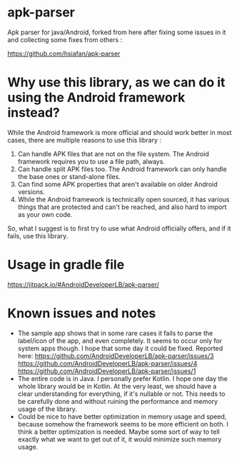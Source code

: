 # apk-parser

Apk parser for java/Android, forked from here after fixing some issues in it and collecting some fixes from others :

https://github.com/hsiafan/apk-parser

# Why use this library, as we can do it using the Android framework instead?

While the Android framework is more official and should work better in most cases, there are multiple reasons to use this library :

1. Can handle APK files that are not on the file system. The Android framework requires you to use a file path, always.
2. Can handle split APK files too. The Android framework can only handle the base ones or stand-alone files.
3. Can find some APK properties that aren't available on older Android versions.
4. While the Android framework is technically open sourced, it has various things that are protected and can't be reached, and also hard to import as your own code.

So, what I suggest is to first try to use what Android officially offers, and if it fails, use this library.

# Usage in gradle file

https://jitpack.io/#AndroidDeveloperLB/apk-parser/

# Known issues and notes

- The sample app shows that in some rare cases it fails to parse the label/icon of the app, and even completely. It seems to occur only for system apps though. I hope that some day it could be fixed. Reported here: https://github.com/AndroidDeveloperLB/apk-parser/issues/3 https://github.com/AndroidDeveloperLB/apk-parser/issues/4 https://github.com/AndroidDeveloperLB/apk-parser/issues/1
- The entire code is in Java. I personally prefer Kotlin. I hope one day the whole library would be in Kotlin. At the very least, we should have a clear understanding for everything, if it's nullable or not. This needs to be carefully done and without ruining the performance and memory usage of the library.
- Could be nice to have better optimization in memory usage and speed, because somehow the framework seems to be more efficient on both. I think a better optimization is needed. Maybe some sort of way to tell exactly what we want to get out of it, it would minimize such memory usage.
